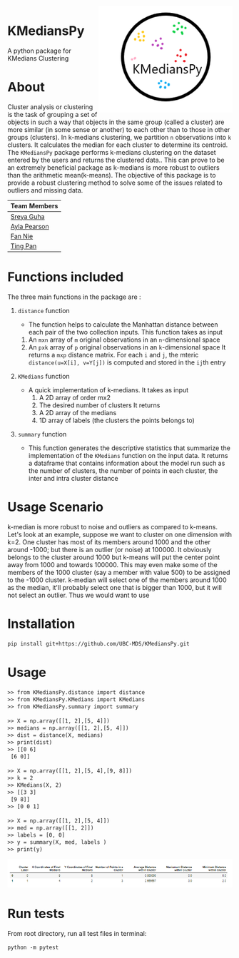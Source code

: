 <img src="/images/py_badge.png" width="300" align = "right">

# KMediansPy

A python package for KMedians Clustering

# About

Cluster analysis or clustering is the task of grouping a set of objects in such a way that objects in the same group (called a cluster) are more similar (in some sense or another) to each other than to those in other groups (clusters). In k-medians clustering, we partition `n` observations into `k` clusters. It calculates the median for each cluster to determine its centroid. The `KMediansPy` package performs k-medians clustering on the dataset entered by the users and returns the clustered data.. This can prove to be an extremely beneficial package as k-medians is more robust to outliers than the arithmetic mean(k-means). The objective of this package is to provide a robust clustering method to solve some of the issues related to outliers and missing data.

| **Team Members** |
| -- |
| [Sreya Guha](https://github.com/sreyaguha) |
| [Ayla Pearson](https://github.com/aylapear) |
| [Fan Nie](https://github.com/Jamienie)  |
| [Ting Pan](https://github.com/panntingg) |


# Functions included

The three main functions in the package are :

1. `distance` function

      - The function helps to calculate the Manhattan distance between each pair of the two collection inputs. This function takes as input
      1. An `mxn` array of `m` original observations in an `n`-dimensional space
      2. An `pxk` array of `p` original observations in an `k`-dimensional space
      It returns a `mxp` distance matrix. For each `i` and `j`, the mteric `distance(u=X[i], v=Y[j])` is computed and stored in the `ij`th entry

2. `KMedians` function

      - A quick implementation of k-medians. It takes as input
        1. A 2D array of order mx2
        2. The desired number of clusters
      It returns
        1. A 2D array of the medians
        2. 1D array of labels (the clusters the points belongs to)

3. `summary` function

      - This function generates the descriptive statistics that summarize the implementation of the `KMedians` function on the input data. It returns a      dataframe that contains information about the model run such as the number of clusters, the number of points in each cluster, the inter and intra       cluster distance


# Usage Scenario

k-median is more robust to noise and outliers as compared to k-means. Let's look at an example, suppose we want to cluster on one dimension with k=2. One cluster has most of its members around 1000 and the other around -1000; but there is an outlier (or noise) at 100000. It obviously belongs to the cluster around 1000 but k-means will put the center point away from 1000 and towards 100000. This may even make some of the members of the 1000 cluster (say a member with value 500) to be assigned to the -1000 cluster. k-median will select one of the members around 1000 as the median, it'll probably select one that is bigger than 1000, but it will not select an outlier.
Thus we would want to use

# Installation

```bash
pip install git+https://github.com/UBC-MDS/KMediansPy.git

```

# Usage

```
>> from KMediansPy.distance import distance
>> from KMediansPy.KMedians import KMedians
>> from KMediansPy.summary import summary

>> X = np.array([[1, 2],[5, 4]])
>> medians = np.array([[1, 2],[5, 4]])
>> dist = distance(X, medians)
>> print(dist)
>> [[0 6]
 [6 0]]

>> X = np.array([[1, 2],[5, 4],[9, 8]])
>> k = 2
>> KMedians(X, 2)
>> [[3 3]
 [9 8]]
>> [0 0 1]

>> X = np.array([[1, 2],[5, 4]])
>> med = np.array([[1, 2]])
>> labels = [0, 0]
>> y = summary(X, med, labels )
>> print(y)                              
 ```
![Summary output Table](images/summary_output.PNG)



# Run tests

From root directory, run all test files in terminal:

```
python -m pytest
```
